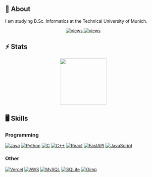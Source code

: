## 👋 About

I am studying B.Sc. Informatics at the Technical University of Munich.

<p align="center">
  <a href="https://github.com/cgerards">
    <img alt="views" title="GitHub views" src="https://komarev.com/ghpvc/?username=cgerards&color=red"/>
  </a>
  <a href="https://github.com/cgerards?tab=followers">
    <img alt="views" title="GitHub followers" src="https://img.shields.io/github/followers/cgerards?style=flat"/>
  </a>  
</p>



## ⚡ Stats

<p align="center">
  <img height=150 src='https://github-readme-stats.vercel.app/api?username=cgerards&theme=vue-dark&show_icons=true&hide_border=true&count_private=true' />
   <!-- 
  <img height=150 src='https://github-readme-streak-stats.herokuapp.com/?user=cgerards&theme=vue-dark&hide_border=true' />
  <img height=150 src='https://github-readme-stats.vercel.app/api/top-langs/?username=cgerards&theme=vue-dark&show_icons=true&hide_border=true&layout=compact' />
  -->
</p>



## 🖥️ Skills
<!-- 
  <img src="https://img.shields.io/badge/PROGRAMMING%20LANGUAGES-orange?style=for-the-badge&color=00796B" />
-->

<h3> Programming </h3>

[![Java](https://img.shields.io/badge/Java-%23ED8B00.svg?logo=openjdk&logoColor=white)](#)
[![Python](https://img.shields.io/badge/Python-3776AB?logo=python&logoColor=fff)](#)
[![C](https://img.shields.io/badge/C-00599C?logo=c&logoColor=white)](#)
[![C++](https://img.shields.io/badge/C++-%2300599C.svg?logo=c%2B%2B&logoColor=white)](#)
[![React](https://img.shields.io/badge/React-%2320232a.svg?logo=react&logoColor=%2361DAFB)](#)
[![FastAPI](https://img.shields.io/badge/FastAPI-009485.svg?logo=fastapi&logoColor=white)](#)
[![JavaScript](https://img.shields.io/badge/JavaScript-F7DF1E?logo=javascript&logoColor=000)](#)

<h3> Other </h3>

[![Vercel](https://img.shields.io/badge/Vercel-%23000000.svg?logo=vercel&logoColor=white)](#)
[![AWS](https://img.shields.io/badge/AWS-%23FF9900.svg?logo=amazon-web-services&logoColor=white)](#)
[![MySQL](https://img.shields.io/badge/MySQL-4479A1?logo=mysql&logoColor=fff)](#)
[![SQLite](https://img.shields.io/badge/SQLite-%2307405e.svg?logo=sqlite&logoColor=white)](#)
[![Gimp](https://img.shields.io/badge/Gimp-5C5543?logo=gimp&logoColor=white)](#)



<!--
**cgerards/cgerards** is a ✨ _special_ ✨ repository because its `README.md` (this file) appears on your GitHub profile.

Here are some ideas to get you started:

- 🔭 I’m currently working on ...
- 🌱 I’m currently learning ...
- 👯 I’m looking to collaborate on ...
- 🤔 I’m looking for help with ...
- 💬 Ask me about ...
- 📫 How to reach me: ...
- 😄 Pronouns: ...
- ⚡ Fun fact: ...
-->
